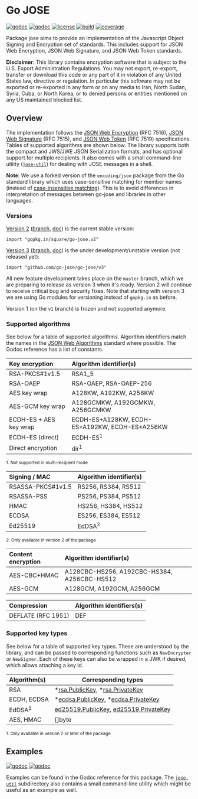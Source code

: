 # Go JOSE

[![godoc](http://img.shields.io/badge/godoc-jose_package-blue.svg?style=flat)](https://godoc.org/gopkg.in/square/go-jose.v2)
[![godoc](http://img.shields.io/badge/godoc-jwt_package-blue.svg?style=flat)](https://godoc.org/gopkg.in/square/go-jose.v2/jwt)
[![license](http://img.shields.io/badge/license-apache_2.0-blue.svg?style=flat)](https://raw.githubusercontent.com/square/go-jose/master/LICENSE)
[![build](https://travis-ci.org/square/go-jose.svg?branch=master)](https://travis-ci.org/square/go-jose)
[![coverage](https://coveralls.io/repos/github/square/go-jose/badge.svg?branch=master)](https://coveralls.io/r/square/go-jose)

Package jose aims to provide an implementation of the Javascript Object Signing
and Encryption set of standards. This includes support for JSON Web Encryption,
JSON Web Signature, and JSON Web Token standards.

**Disclaimer**: This library contains encryption software that is subject to
the U.S. Export Administration Regulations. You may not export, re-export,
transfer or download this code or any part of it in violation of any United
States law, directive or regulation. In particular this software may not be
exported or re-exported in any form or on any media to Iran, North Sudan,
Syria, Cuba, or North Korea, or to denied persons or entities mentioned on any
US maintained blocked list.

## Overview

The implementation follows the
[JSON Web Encryption](http://dx.doi.org/10.17487/RFC7516) (RFC 7516),
[JSON Web Signature](http://dx.doi.org/10.17487/RFC7515) (RFC 7515), and
[JSON Web Token](http://dx.doi.org/10.17487/RFC7519) (RFC 7519) specifications.
Tables of supported algorithms are shown below. The library supports both
the compact and JWS/JWE JSON Serialization formats, and has optional support for
multiple recipients. It also comes with a small command-line utility
([`jose-util`](https://github.com/square/go-jose/tree/master/jose-util))
for dealing with JOSE messages in a shell.

**Note**: We use a forked version of the `encoding/json` package from the Go
standard library which uses case-sensitive matching for member names (instead
of [case-insensitive matching](https://www.ietf.org/mail-archive/web/json/current/msg03763.html)).
This is to avoid differences in interpretation of messages between go-jose and
libraries in other languages.

### Versions

[Version 2](https://gopkg.in/square/go-jose.v2)
([branch](https://github.com/square/go-jose/tree/v2),
[doc](https://godoc.org/gopkg.in/square/go-jose.v2)) is the current stable version:

    import "gopkg.in/square/go-jose.v2"

[Version 3](https://github.com/go-jose/go-jose)
([branch](https://github.com/go-jose/go-jose/tree/master),
[doc](https://godoc.org/github.com/go-jose/go-jose)) is the under development/unstable version (not released yet):

    import "github.com/go-jose/go-jose/v3"

All new feature development takes place on the `master` branch, which we are
preparing to release as version 3 when it's ready. Version 2 will continue to
receive critical bug and security fixes. Note that starting with version 3 we
are using Go modules for versioning instead of `gopkg.in` as before. 

Version 1 (on the `v1` branch) is frozen and not supported anymore.

### Supported algorithms

See below for a table of supported algorithms. Algorithm identifiers match
the names in the [JSON Web Algorithms](http://dx.doi.org/10.17487/RFC7518)
standard where possible. The Godoc reference has a list of constants.

 Key encryption             | Algorithm identifier(s)
 :------------------------- | :------------------------------
 RSA-PKCS#1v1.5             | RSA1_5
 RSA-OAEP                   | RSA-OAEP, RSA-OAEP-256
 AES key wrap               | A128KW, A192KW, A256KW
 AES-GCM key wrap           | A128GCMKW, A192GCMKW, A256GCMKW
 ECDH-ES + AES key wrap     | ECDH-ES+A128KW, ECDH-ES+A192KW, ECDH-ES+A256KW
 ECDH-ES (direct)           | ECDH-ES<sup>1</sup>
 Direct encryption          | dir<sup>1</sup>

<sup>1. Not supported in multi-recipient mode</sup>

 Signing / MAC              | Algorithm identifier(s)
 :------------------------- | :------------------------------
 RSASSA-PKCS#1v1.5          | RS256, RS384, RS512
 RSASSA-PSS                 | PS256, PS384, PS512
 HMAC                       | HS256, HS384, HS512
 ECDSA                      | ES256, ES384, ES512
 Ed25519                    | EdDSA<sup>2</sup>

<sup>2. Only available in version 2 of the package</sup>

 Content encryption         | Algorithm identifier(s)
 :------------------------- | :------------------------------
 AES-CBC+HMAC               | A128CBC-HS256, A192CBC-HS384, A256CBC-HS512
 AES-GCM                    | A128GCM, A192GCM, A256GCM

 Compression                | Algorithm identifiers(s)
 :------------------------- | -------------------------------
 DEFLATE (RFC 1951)         | DEF

### Supported key types

See below for a table of supported key types. These are understood by the
library, and can be passed to corresponding functions such as `NewEncrypter` or
`NewSigner`. Each of these keys can also be wrapped in a JWK if desired, which
allows attaching a key id.

 Algorithm(s)               | Corresponding types
 :------------------------- | -------------------------------
 RSA                        | *[rsa.PublicKey](http://golang.org/pkg/crypto/rsa/#PublicKey), *[rsa.PrivateKey](http://golang.org/pkg/crypto/rsa/#PrivateKey)
 ECDH, ECDSA                | *[ecdsa.PublicKey](http://golang.org/pkg/crypto/ecdsa/#PublicKey), *[ecdsa.PrivateKey](http://golang.org/pkg/crypto/ecdsa/#PrivateKey)
 EdDSA<sup>1</sup>          | [ed25519.PublicKey](https://godoc.org/pkg/crypto/ed25519#PublicKey), [ed25519.PrivateKey](https://godoc.org/pkg/crypto/ed25519#PrivateKey)
 AES, HMAC                  | []byte

<sup>1. Only available in version 2 or later of the package</sup>

## Examples

[![godoc](http://img.shields.io/badge/godoc-jose_package-blue.svg?style=flat)](https://godoc.org/gopkg.in/square/go-jose.v2)
[![godoc](http://img.shields.io/badge/godoc-jwt_package-blue.svg?style=flat)](https://godoc.org/gopkg.in/square/go-jose.v2/jwt)

Examples can be found in the Godoc
reference for this package. The
[`jose-util`](https://github.com/square/go-jose/tree/master/jose-util)
subdirectory also contains a small command-line utility which might be useful
as an example as well.
